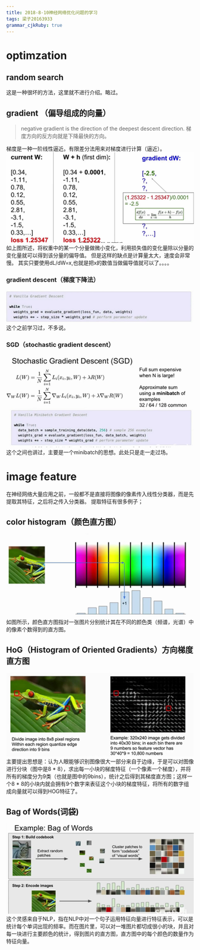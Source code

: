 ```yaml
---
title: 2018-8-10神经网络优化问题的学习 
tags: 梁子20163933
grammar_cjkRuby: true
---
```

# optimzation
## random search
这是一种很坏的方法，这里就不进行介绍。略过。
## gradient （偏导组成的向量）
>negative gradient is the direction of the deepest descent direction.
>梯度方向的反方向就是下降最快的方向。

梯度是一种一阶线性逼近。有限差分法用来对梯度进行计算（逼近）。
![enter description here](./images/1533838145998.png)
如上图所述，将权重中的某一个分量做微小变化，利用损失值的变化量除以分量的变化量就可以得到该分量的偏导值。
但是这样的缺点是计算量太大，速度会非常慢。
其实只要使用dL/dW=x,也就是把x的数值当做偏导值就可以了。。。。
### gradient descent（梯度下降法）
![enter description here](./images/1533838596413.png)
这个之前学习过，不多说。
### SGD（stochastic gradient descent）
![enter description here](./images/1533839080650.png)
这个之间也讲过，主要是一个minibatch的思想。此处只是走一走过场。
# image feature
在神经网络大量应用之前，一般都不是直接将图像的像素传入线性分类器，而是先提取其特征，之后将之传入分类器。
提取特征有很多例子；
## color histogram（颜色直方图）
![enter description here](./images/1533839698282.png)
如图所示，颜色直方图指对一张图片分别统计其在不同的颜色类（频谱，光谱）中的像素个数得到的直方图。
## HoG（Histogram of Oriented Gradients）方向梯度直方图
![enter description here](./images/1533839853099.png)
主要提出思想是：认为人眼能够识别图像很大一部分来自于边缘，于是可以对图像进行分块（图中是8 * 8），求出每一小块的梯度特征（一个像素一个梯度），并将所有的梯度分为9类（也就是图中的9bins），统计之后得到其梯度直方图；这样一个8 * 8的小块内就会拥有9个数字来表征这个小块的梯度特征，将所有的数字组成向量就可以得到HOG特征了。
## Bag of Words(词袋)
![enter description here](./images/1533840642534.png)
这个灵感来自于NLP，指在NLP中对一个句子运用特征向量进行特征表示，可以是统计每个单词出现的频率。而在图片里，可以对一堆图片都切成很小的块，并且对每一块进行主要颜色的统计，得到图片的直方图，直方图中的每个颜色的数量作为特征向量。













